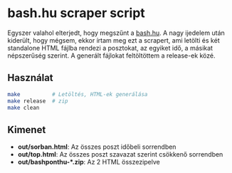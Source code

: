 # bash.hu scraper script

Egyszer valahol elterjedt, hogy megszűnt a [bash.hu](http://bash.hu/top). A nagy ijedelem után kiderült, hogy mégsem, ekkor írtam meg ezt a scrapert, ami letölti és két standalone HTML fájlba rendezi a posztokat, az egyiket idő, a másikat népszerűség szerint. A generált fájlokat feltöltöttem a release-ek közé.

## Használat

```bash
make          # Letöltés, HTML-ek generálása
make release  # zip
make clean
```

## Kimenet

- **out/sorban.html**: Az összes poszt időbeli sorrendben
- **out/top.html**: Az összes poszt szavazat szerint csökkenő sorrendben
- **out/bashponthu-\*.zip**: Az 2 HTML összezipelve
